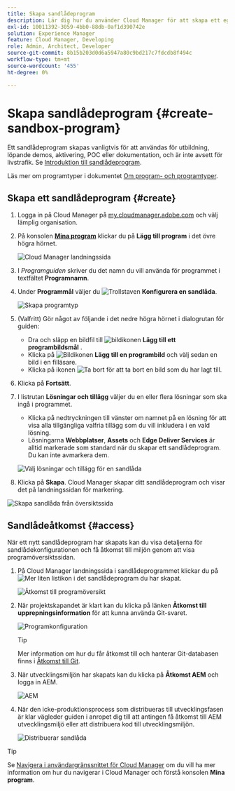 ```yaml
---
title: Skapa sandlådeprogram
description: Lär dig hur du använder Cloud Manager för att skapa ett eget sandlådeprogram för utbildning, demo, POC eller andra icke-produktionssyften.
exl-id: 10011392-3059-4bb0-88db-0af1d390742e
solution: Experience Manager
feature: Cloud Manager, Developing
role: Admin, Architect, Developer
source-git-commit: 8b15b203d0d6a5947a80c9bd217c7fdcdb8f494c
workflow-type: tm+mt
source-wordcount: '455'
ht-degree: 0%

---
```


# Skapa sandlådeprogram {#create-sandbox-program}

Ett sandlådeprogram skapas vanligtvis för att användas för utbildning, löpande demos, aktivering, POC eller dokumentation, och är inte avsett för livstrafik. Se [Introduktion till sandlådeprogram](/help/implementing/cloud-manager/getting-access-to-aem-in-cloud/introduction-sandbox-programs.md).

Läs mer om programtyper i dokumentet [Om program- och programtyper](program-types.md).

## Skapa ett sandlådeprogram {#create}

1. Logga in på Cloud Manager på [my.cloudmanager.adobe.com](https://my.cloudmanager.adobe.com/) och välj lämplig organisation.

1. På konsolen **[Mina program](/help/implementing/cloud-manager/navigation.md#my-programs)** klickar du på **Lägg till program** i det övre högra hörnet.

   ![Cloud Manager landningssida](assets/log-in.png)

1. I *Programguiden* skriver du det namn du vill använda för programmet i textfältet **Programnamn**.

1. Under **Programmål** väljer du ![Trollstaven ](https://spectrum.adobe.com/static/icons/workflow_18/Smock_MagicWand_18_N.svg) **Konfigurera en sandlåda**.

   ![Skapa programtyp](assets/create-sandbox.png)

1. (Valfritt) Gör något av följande i det nedre högra hörnet i dialogrutan för guiden:

   * Dra och släpp en bildfil till ![bildikonen](https://spectrum.adobe.com/static/icons/workflow_18/Smock_Image_18_N.svg) **Lägg till ett programbildsmål** .
   * Klicka på ![Bildikonen](https://spectrum.adobe.com/static/icons/workflow_18/Smock_Image_18_N.svg) **Lägg till en programbild** och välj sedan en bild i en filläsare.
   * Klicka på ikonen ![Ta bort](https://spectrum.adobe.com/static/icons/workflow_18/Smock_DeleteOutline_18_N.svg) för att ta bort en bild som du har lagt till.

1. Klicka på **Fortsätt**.

1. I listrutan **Lösningar och tillägg** väljer du en eller flera lösningar som ska ingå i programmet.

   * Klicka på nedtryckningen till vänster om namnet på en lösning för att visa alla tillgängliga valfria tillägg som du vill inkludera i en vald lösning.
   * Lösningarna **Webbplatser**, **Assets** och **Edge Deliver Services** är alltid markerade som standard när du skapar ett sandlådeprogram. Du kan inte avmarkera dem.

   ![Välj lösningar och tillägg för en sandlåda](assets/sandbox-solutions-add-ons.png)

1. Klicka på **Skapa**. Cloud Manager skapar ditt sandlådeprogram och visar det på landningssidan för markering.

![Skapa sandlåda från översiktssida](assets/sandbox-setup.png)

## Sandlådeåtkomst {#access}

När ett nytt sandlådeprogram har skapats kan du visa detaljerna för sandlådekonfigurationen och få åtkomst till miljön genom att visa programöversiktssidan.

1. På Cloud Manager landningssida i sandlådeprogrammet klickar du på ![Mer liten listikon](https://spectrum.adobe.com/static/icons/workflow_18/Smock_More_18_N.svg) i det sandlådeprogram du har skapat.

   ![Åtkomst till programöversikt](assets/program-overview-sandbox.png)

1. När projektskapandet är klart kan du klicka på länken **Åtkomst till upprepningsinformation** för att kunna använda Git-svaret.

   ![Programkonfiguration](assets/create-program4.png)

   >[!TIP]
   >
   >Mer information om hur du får åtkomst till och hanterar Git-databasen finns i [Åtkomst till Git](/help/implementing/cloud-manager/managing-code/accessing-repos.md).

1. När utvecklingsmiljön har skapats kan du klicka på **Åtkomst AEM** och logga in AEM.

   ![AEM](assets/create-program5.png)

1. När den icke-produktionsprocess som distribueras till utvecklingsfasen är klar vägleder guiden i anropet dig till att antingen få åtkomst till AEM utvecklingsmiljö eller att distribuera kod till utvecklingsmiljön.

   ![Distribuerar sandlåda](assets/create-program-setup-deploy.png)

>[!TIP]
>
>Se [Navigera i användargränssnittet för Cloud Manager](/help/implementing/cloud-manager/navigation.md) om du vill ha mer information om hur du navigerar i Cloud Manager och förstå konsolen **Mina program**.
